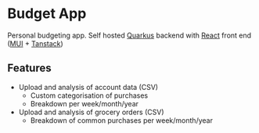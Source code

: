 # Budget App

Personal budgeting app.  Self hosted [Quarkus](https://quarkus.io/) backend with [React](https://react.dev/) front end ([MUI](https://mui.com/) + [Tanstack](https://tanstack.com/))

## Features

- Upload and analysis of account data (CSV)
  - Custom categorisation of purchases
  - Breakdown per week/month/year
- Upload and analysis of grocery orders (CSV)
  - Breakdown of common purchases per week/month/year
